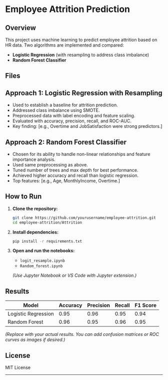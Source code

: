 # Employee Attrition Prediction

## Overview

This project uses machine learning to predict employee attrition based on HR data. Two algorithms are implemented and compared:

- **Logistic Regression** (with resampling to address class imbalance)
- **Random Forest Classifier**

## Files

## Approach 1: Logistic Regression with Resampling

- Used to establish a baseline for attrition prediction.
- Addressed class imbalance using SMOTE.
- Preprocessed data with label encoding and feature scaling.
- Evaluated with accuracy, precision, recall, and ROC-AUC.
- Key finding: [e.g., Overtime and JobSatisfaction were strong predictors.]

## Approach 2: Random Forest Classifier

- Chosen for its ability to handle non-linear relationships and feature importance analysis.
- Used same preprocessing as above.
- Tuned number of trees and max depth for best performance.
- Achieved higher accuracy and recall than logistic regression.
- Top features: [e.g., Age, MonthlyIncome, Overtime.]

## How to Run

1. **Clone the repository:**
   ```sh
   git clone https://github.com/yourusername/employee-attrition.git
   cd employee-attrition/Attrition
   ```

2. **Install dependencies:**
   ```sh
   pip install -r requirements.txt
   ```

3. **Open and run the notebooks:**
   - `logit_resample.ipynb`
   - `Random_forest.ipynb`

   *(Use Jupyter Notebook or VS Code with Jupyter extension.)*

## Results

| Model                | Accuracy | Precision | Recall | F1 Score |
|----------------------|----------|-----------|--------|----------|
| Logistic Regression  | 0.95     | 0.96      | 0.95   | 0.94     |
| Random Forest        | 0.96     | 0.95      | 0.96   | 0.95     |

*(Replace with your actual results. You can add confusion matrices or ROC curves as images if desired.)*



## License

MIT License

---
